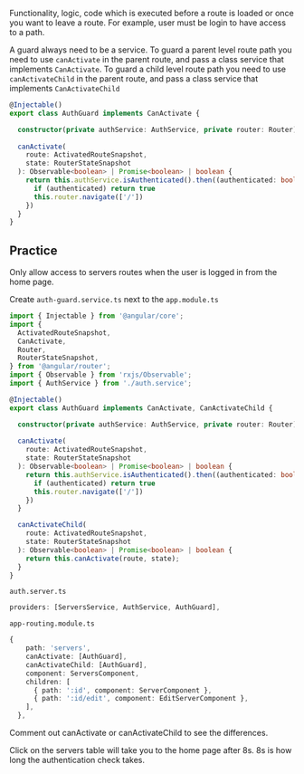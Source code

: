 Functionality, logic, code which is executed before a route is loaded or once you want to leave a route. For example, user must be login to have access to a path.

A guard always need to be a service.
To guard a parent level route path you need to use `canActivate` in the parent route, and pass a class service that implements `CanActivate`.
To guard a child level route path you need to use `canActivateChild` in the parent route, and pass a class service that implements `CanActivateChild`

```ts
@Injectable()
export class AuthGuard implements CanActivate {

  constructor(private authService: AuthService, private router: Router){}
  
  canActivate(
    route: ActivatedRouteSnapshot,
    state: RouterStateSnapshot
  ): Observable<boolean> | Promise<boolean> | boolean {
    return this.authService.isAuthenticated().then((authenticated: boolean) => {
      if (authenticated) return true
      this.router.navigate(['/'])
    })
  }
}
```

## Practice 

Only allow access to servers routes when the user is logged in from the home page.

Create `auth-guard.service.ts` next to the `app.module.ts`

```ts
import { Injectable } from '@angular/core';
import {
  ActivatedRouteSnapshot,
  CanActivate,
  Router,
  RouterStateSnapshot,
} from '@angular/router';
import { Observable } from 'rxjs/Observable';
import { AuthService } from './auth.service';

@Injectable()
export class AuthGuard implements CanActivate, CanActivateChild {

  constructor(private authService: AuthService, private router: Router){}
  
  canActivate(
    route: ActivatedRouteSnapshot,
    state: RouterStateSnapshot
  ): Observable<boolean> | Promise<boolean> | boolean {
    return this.authService.isAuthenticated().then((authenticated: boolean) => {
      if (authenticated) return true
      this.router.navigate(['/'])
    })
  }

  canActivateChild(
    route: ActivatedRouteSnapshot,
    state: RouterStateSnapshot
  ): Observable<boolean> | Promise<boolean> | boolean {
    return this.canActivate(route, state);
  }
}

```

`auth.server.ts`

```ts
providers: [ServersService, AuthService, AuthGuard],
```

`app-routing.module.ts`

```ts
{
    path: 'servers',
    canActivate: [AuthGuard],
    canActivateChild: [AuthGuard],
    component: ServersComponent,
    children: [
      { path: ':id', component: ServerComponent },
      { path: ':id/edit', component: EditServerComponent },
    ],
  },
```
Comment out canActivate or canActivateChild to see the differences. 

Click on the servers table will take you to the home page after 8s. 8s is how long the authentication check takes.